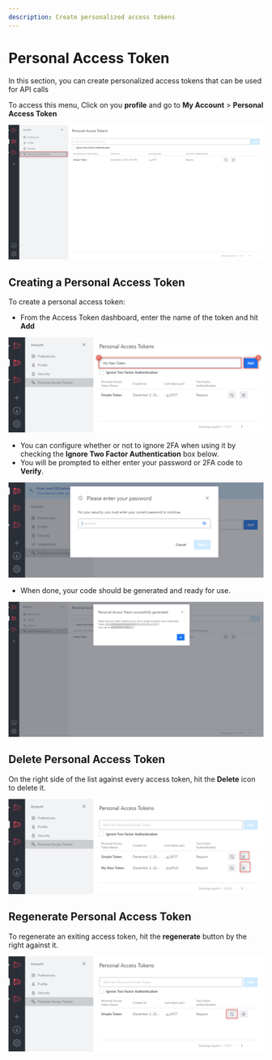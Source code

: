 ```yaml
---
description: Create personalized access tokens
---
```


# Personal Access Token

In this section, you can create personalized access tokens that can be used for API calls

To access this menu, Click on you **profile** and go to **My Account** > **Personal Access Token**

![](<../../../../.gitbook/assets/image (647).png>)

## **Creating a Personal Access Token**

To create a personal access token:

* From the Access Token dashboard, enter the name of the token and hit **Add**

![](<../../../../.gitbook/assets/image (669).png>)

* You can configure whether or not to ignore 2FA when using it by checking the **Ignore Two Factor Authentication** box below.
* You will be prompted to either enter your password or 2FA code to **Verify**.

![](<../../../../.gitbook/assets/image (641).png>)

* When done, your code should be generated and ready for use.

![](<../../../../.gitbook/assets/image (666).png>)

## Delete Personal Access Token

On the right side of the list against every access token, hit the **Delete** icon to delete it.

![](<../../../../.gitbook/assets/image (688).png>)

## Regenerate Personal Access Token

To regenerate an exiting access token, hit the **regenerate** button by the right against it.

![](<../../../../.gitbook/assets/image (636).png>)
